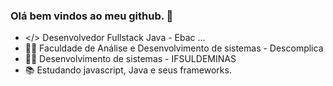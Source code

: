 ### Olá bem vindos ao meu github. 👋


- </> Desenvolvedor Fullstack Java - Ebac ...
- 🧑‍💻 Faculdade de Análise e Desenvolvimento de sistemas - Descomplica
- 🧑‍💻 Desenvolvimento de sistemas - IFSULDEMINAS
- 📚 Estudando javascript, Java e seus frameworks.





